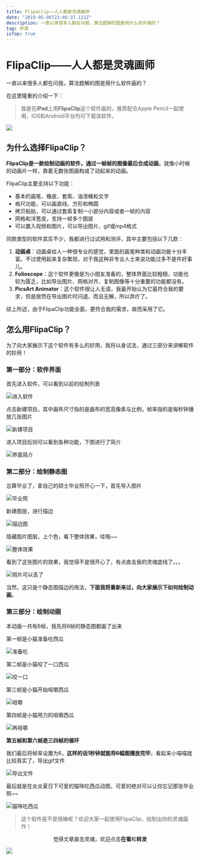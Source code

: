 ```yaml
---
title: FlipaClip——人人都是灵魂画师
date: "2019-05-06T23:46:37.121Z"
description: 一直以来很多人都在问我，算法题解的图是用什么软件画的？
tag: 开源
isTop: true
---
```


# FlipaClip——人人都是灵魂画师

一直以来很多人都在问我，算法题解的图是用什么软件画的？

在这里隆重的介绍一下：

> 我是在**iPad**上用**FlipaClip**这个软件画的，推荐配合Apple Pencil一起使用，IOS和Android平台均可下载该软件。

![](https://i.loli.net/2019/06/26/5d13365b116ae24986.jpeg)

## 为什么选择FlipaClip？

**FlipaClip是一款绘制动画的软件，通过一帧帧的图像最后合成动画**。就像小时候的动画片一样，靠着无数张图画构成了动起来的动画。

FlipaClip主要支持以下功能：
- 基本的画笔、橡皮、套索、油漆桶和文字
- 格尺功能，可以画直线、方形和椭圆
- 拷贝粘贴，可以通过套索复制一小部分内容或者一帧的内容
- 网格和洋葱皮，支持一帧多个图层
- 可以置入视频和图片，可以导出图片、gif或mp4格式

同款类型的软件其实不少，我都进行过试用和测评，其中主要包括以下几款：

1. **动画桌**：动画桌给人一种很专业的感觉，里面的画笔种类和动画功能十分丰富。不过使用起来复杂繁琐，对于我这种非专业人士来说功能过多不是件好事儿。
2. **Folioscope**：这个软件更像是为小朋友准备的，整体界面比较粗糙，功能也较为匮乏，比如导出图片、网格对齐、复制图像等十分重要的功能都没有。
3. **PicsArt Animator**：这个软件很让人无语，我最开始认为它最符合我的要求，但是居然在导出图片时闪退，而且无解，所以弃疗了。

综上所述，由于FlipaClip功能全面，更符合我的需求，故而采用了它。

## 怎么用FlipaClip？

为了向大家展示下这个软件有多么的好用，我将以身试法，通过三部分来讲解软件的妙用！

### 第一部分：软件界面

首先进入软件，可以看到以前的绘制列表

![进入软件](https://i.loli.net/2019/06/26/5d13349e6471970699.png)

点击新建项目，其中画布尺寸指的是画布的宽高像素与比例，帧率指的是每秒钟播放几张图片

![新建项目](https://i.loli.net/2019/06/26/5d13349e3ebae52636.png)

进入项目后则可以看到各种功能，下图进行了简介

![界面简介](https://i.loli.net/2019/06/26/5d133aefd421119065.jpeg)


### 第二部分：绘制静态图

总算毕业了，拿自己的硕士毕业照开心一下，首先导入图片

![毕业照](https://i.loli.net/2019/06/26/5d1334a1dbd2b34184.png)

新建图层，进行描边

![描边图](https://i.loli.net/2019/06/26/5d1334a25673661750.png)

隐藏图片图层，上个色，看下整体效果，哇哦~~

![整体效果](https://i.loli.net/2019/06/26/5d1334a2a211d61204.png)

看到了这张图片的效果，我觉得不是很开心了，有点直击我的灵魂底线了。。。

![照片可以丢了](https://i.loli.net/2019/06/26/5d13349d1095a77615.jpeg)

当然，这只是个静态图描边的用法，**下面我将重新来过，向大家展示下如何绘制动画**。


### 第三部分：绘制动画

本动画一共有6帧，我先将6帧的静态图都画了出来

第一帧是小猫准备吃西瓜

![准备吃](https://i.loli.net/2019/06/26/5d1334a6a3e2878326.png)

第二帧是小猫咬了一口西瓜

![咬一口](https://i.loli.net/2019/06/26/5d1334a5ae1cd24824.png)

第三帧是小猫开始咀嚼西瓜

![咀嚼](https://i.loli.net/2019/06/26/5d1334a69714190133.png)

第四帧是小猫用力的咀嚼西瓜

![再咀嚼](https://i.loli.net/2019/06/26/5d1334b65e1bc44257.png)

**第五帧和第六帧是三四帧的循环**

我们最后将帧率设置为6，**这样的话1秒钟就能将6幅图播放完毕**，看起来小喵喵就比较真实了，导出gif文件

![导出文件](https://i.loli.net/2019/06/26/5d1334b5e5e1366468.png)

最后就是在炎炎夏日下可爱的猫咪吃西瓜动图，可爱的绝对可以让你忘记那张毕业照~~

![猫咪吃西瓜](https://i.loli.net/2019/06/26/5d1334b6b38eb85914.gif)

> 这个软件是不是很棒呢？欢迎大家一起使用FlipaClip，绘制出你的灵魂画作！

<span style="display:block;text-align:center;">觉得文章直击灵魂，欢迎点击<strong>在看</strong>和<strong>转发</strong></span>

![](https://i.loli.net/2019/05/20/5ce23b33cc01d73486.gif)